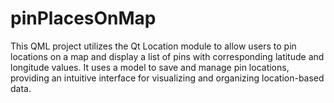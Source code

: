 # pinPlacesOnMap
This QML project utilizes the Qt Location module to allow users to pin locations on a map and display a list of pins with corresponding latitude and longitude values. It uses a model to save and manage pin locations, providing an intuitive interface for visualizing and organizing location-based data.

